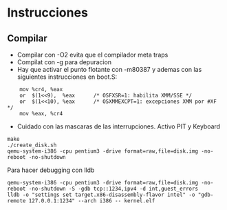 # Instrucciones

## Compilar
- Compilar con -O2 evita que el compilador meta traps
- Compilat con -g para depuracion
- Hay que activar el punto flotante con -m80387 y ademas con las siguientes instrucciones en boot.S:
```
    mov %cr4, %eax
    or  $(1<<9),  %eax      /* OSFXSR=1: habilita XMM/SSE */
    or  $(1<<10), %eax      /* OSXMMEXCPT=1: excepciones XMM por #XF */
    mov %eax, %cr4
```
- Cuidado con las mascaras de las interrupciones. Activo PIT y Keyboard

```
make
./create_disk.sh
qemu-system-i386 -cpu pentium3 -drive format=raw,file=disk.img -no-reboot -no-shutdown
```
Para hacer debugging con lldb
```
qemu-system-i386 -cpu pentium3 -drive format=raw,file=disk.img -no-reboot -no-shutdown -S -gdb tcp::1234,ipv4 -d int,guest_errors
lldb -o "settings set target.x86-disassembly-flavor intel" -o "gdb-remote 127.0.0.1:1234" --arch i386 -- kernel.elf
```